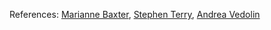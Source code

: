 References: [Marianne Baxter](mailto:mbaxter@bu.edu), [Stephen Terry](mailto:stephent@bu.edu), [Andrea Vedolin](mailto:avedolin@bu.edu)